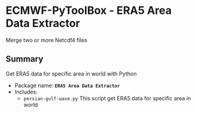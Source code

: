 # ECMWF-PyToolBox - ERA5 Area Data Extractor

Merge two or more Netcdf4 files

## Summary
Get ERA5 data for specific area in world with Python

* Package name: **`ERA5 Area Data Extractor`**
* Includes:
  * `persian-gulf-wave.py` This script get ERA5 data for specific area in world